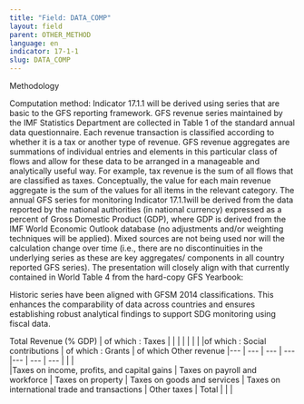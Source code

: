 ```yaml
---
title: "Field: DATA_COMP"
layout: field
parent: OTHER_METHOD
language: en
indicator: 17-1-1
slug: DATA_COMP
---
```

Methodology

Computation method: Indicator 17.1.1 will be derived using series that are basic to the GFS reporting framework. GFS revenue series maintained by the IMF Statistics Department are collected in Table 1 of the standard annual data questionnaire. Each revenue transaction is classified according to whether it is a tax or another type of revenue. GFS revenue aggregates are summations of individual entries and elements in this particular class of flows and allow for these data to be arranged in a manageable and analytically useful way. For example, tax revenue is the sum of all flows that are classified as taxes. Conceptually, the value for each main revenue aggregate is the sum of the values for all items in the relevant category. The annual GFS series for monitoring Indicator 17.1.1will be derived from the data reported by the national authorities (in national currency) expressed as a percent of Gross Domestic Product (GDP), where GDP is derived from the IMF World Economic Outlook database (no adjustments and/or weighting techniques will be applied). Mixed sources are not being used nor will the calculation change over time (i.e., there are no discontinuities in the underlying series as these are key aggregates/ components in all country reported GFS series). The presentation will closely align with that currently contained in World Table 4 from the hard-copy GFS Yearbook: 

Historic series have been aligned with GFSM 2014 classifications. This enhances the comparability of data across countries and ensures establishing robust analytical findings to support SDG monitoring using fiscal data.

Total Revenue (% GDP) | of which : Taxes |  | | |  | | | |of which : Social contributions | of which : Grants | of which Other revenue
   |--- | --- | --- | --- |--- | --- | --- |   |   |  
    |Taxes on income, profits, and capital gains | Taxes on payroll and workforce | Taxes on property | Taxes on goods and services | Taxes on international trade and transactions | Other taxes | Total | | |